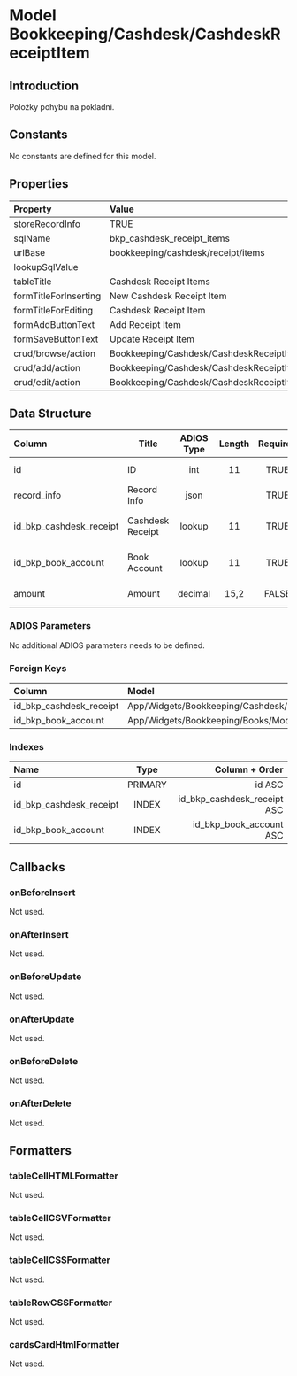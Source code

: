 # Model Bookkeeping/Cashdesk/CashdeskReceiptItem

## Introduction

Položky pohybu na pokladni.

## Constants

No constants are defined for this model.

## Properties

| Property              | Value                                              |
| :-------------------- | :------------------------------------------------- |
| storeRecordInfo       | TRUE                                               |
| sqlName               | bkp_cashdesk_receipt_items                         |
| urlBase               | bookkeeping/cashdesk/receipt/items                 |
| lookupSqlValue        |                                                    |
| tableTitle            | Cashdesk Receipt Items                             |
| formTitleForInserting | New Cashdesk Receipt Item                          |
| formTitleForEditing   | Cashdesk Receipt Item                              |
| formAddButtonText     | Add Receipt Item                                   |
| formSaveButtonText    | Update Receipt Item                                |
| crud/browse/action    | Bookkeeping/Cashdesk/CashdeskReceiptItems          |
| crud/add/action       | Bookkeeping/Cashdesk/CashdeskReceiptItem/AddOrEdit |
| crud/edit/action      | Bookkeeping/Cashdesk/CashdeskReceiptItem/AddOrEdit |

## Data Structure

| Column                  | Title            | ADIOS Type | Length | Required | Notes                     |
| :---------------------- | ---------------- | :--------: | :----: | :------: | :------------------------ |
| id                      | ID               |    int     |   11   |   TRUE   | Unique record ID      |
| record_info             | Record Info      |    json    |        |   TRUE   |                           |
| id_bkp_cashdesk_receipt | Cashdesk Receipt |   lookup   |   11   |   TRUE   | ID pokladničného dokladu  |
| id_bkp_book_account     | Book Account     |   lookup   |   11   |   TRUE   | ID účtu z účtovnej osnovy |
| amount                  | Amount           |  decimal   |  15,2  |  FALSE   | Suma položky transakcie   |

### ADIOS Parameters

No additional ADIOS parameters needs to be defined.

### Foreign Keys

| Column                  | Model                                                   | Relation | OnUpdate | OnDelete |
| :---------------------- | :------------------------------------------------------ | :------: | -------- | -------- |
| id_bkp_cashdesk_receipt | App/Widgets/Bookkeeping/Cashdesk/Models/CashdeskReceipt |   1:N    | Cascade  | Restrict |
| id_bkp_book_account     | App/Widgets/Bookkeeping/Books/Models/Account            |   1:N    | Cascade  | Restrict |

### Indexes

| Name                    |  Type   |              Column + Order |
| :---------------------- | :-----: | --------------------------: |
| id                      | PRIMARY |                      id ASC |
| id_bkp_cashdesk_receipt |  INDEX  | id_bkp_cashdesk_receipt ASC |
| id_bkp_book_account     |  INDEX  |     id_bkp_book_account ASC |

## Callbacks

### onBeforeInsert

Not used.

### onAfterInsert

Not used.

### onBeforeUpdate

Not used.

### onAfterUpdate

Not used.

### onBeforeDelete

Not used.

### onAfterDelete

Not used.

## Formatters

### tableCellHTMLFormatter

Not used.

### tableCellCSVFormatter

Not used.

### tableCellCSSFormatter

Not used.

### tableRowCSSFormatter

Not used.

### cardsCardHtmlFormatter

Not used.
